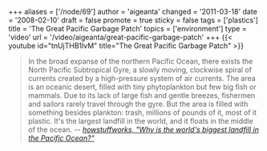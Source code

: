+++
aliases = ['/node/69']
author = 'aigeanta'
changed = '2011-03-18'
date = '2008-02-10'
draft = false
promote = true
sticky = false
tags = ['plastics']
title = 'The Great Pacific Garbage Patch'
topics = ['environment']
type = 'video'
url = '/video/aigeanta/great-pacific-garbage-patch'
+++
{{< youtube id="tnUjTHB1lvM" title="The Great Pacific Garbage Patch" >}}

<blockquote>In the broad expanse of the northern Pacific Ocean, there exists the North Pacific Subtropical Gyre, a slowly moving, clockwise spiral of currents created by a high-pressure system of air currents. The area is an oceanic desert, filled with tiny phytoplankton but few big fish or mammals. Due to its lack of large fish and gentle breezes, fishermen and sailors rarely travel through the gyre. But the area is filled with something besides plankton: trash, millions of pounds of it, most of it plastic. It's the largest landfill in the world, and it floats in the middle of the ocean. <cite>-- <a href="http://science.howstuffworks.com/great-pacific-garbage-patch.htm" title="Why is the world's biggest landfill in the Pacific Ocean?">howstuffworks, "Why is the world's biggest landfill in the Pacific Ocean?"</a></cite></blockquote>




